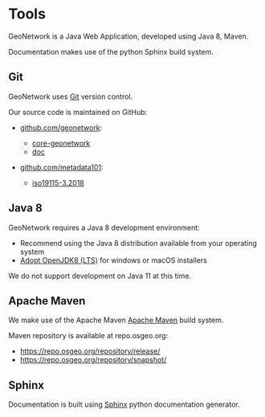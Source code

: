 # Tools

GeoNetwork is a Java Web Application, developed using Java 8, Maven.

Documentation makes use of the python Sphinx build system.

## Git

GeoNetwork uses [Git](https://git-scm.com/) version control.

Our source code is maintained on GitHub:

* [github.com/geonetwork](https://github.com/geonetwork):

  * [core-geonetwork](https://github.com/geonetwork/core-geonetwork)
  * [doc](https://github.com/geonetwork/doc)

* [github.com/metadata101](https://github.com/metadata101):

  * [iso19115-3.2018](https://github.com/metadata101/iso19115-3.2018)

## Java 8

GeoNetwork requires a Java 8 development environment:

* Recommend using the Java 8 distribution available from your operating system
* [Adopt OpenJDK8 (LTS)](https://adoptopenjdk.net/?variant=openjdk8) for windows or macOS installers

We do not support development on Java 11 at this time.

## Apache Maven

We make use of the Apache Maven [Apache Maven](https://maven.apache.org/) build system.

Maven repository is available at repo.osgeo.org:

* https://repo.osgeo.org/repository/release/
* https://repo.osgeo.org/repository/snapshot/

## Sphinx 

Documentation is built using [Sphinx](https://www.sphinx-doc.org/) python documentation generator.

